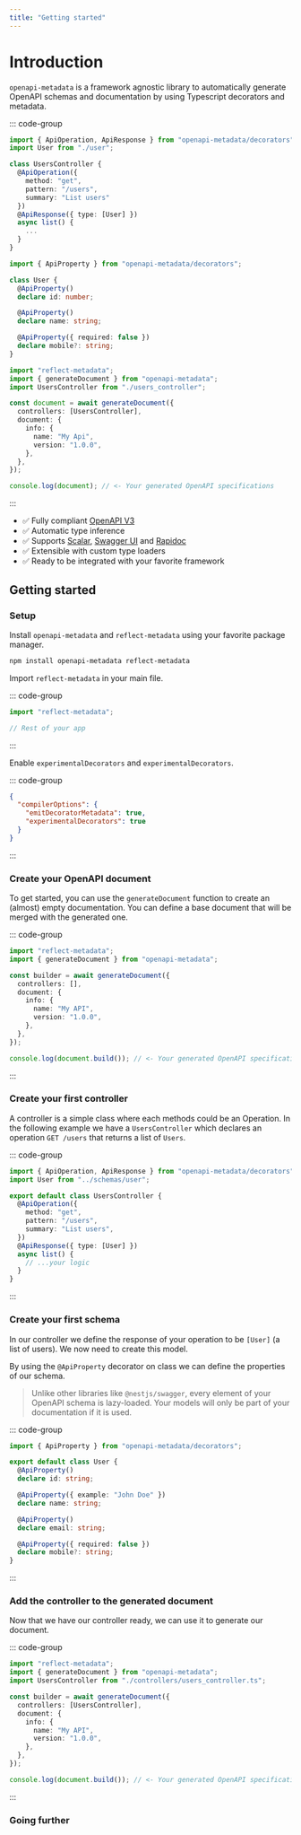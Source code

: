 ```yaml
---
title: "Getting started"
---
```


# Introduction

`openapi-metadata` is a framework agnostic library to automatically generate OpenAPI schemas and documentation by using Typescript decorators and metadata.

::: code-group

```ts [users_controller.ts]
import { ApiOperation, ApiResponse } from "openapi-metadata/decorators";
import User from "./user";

class UsersController {
  @ApiOperation({
    method: "get",
    pattern: "/users",
    summary: "List users"
  })
  @ApiResponse({ type: [User] })
  async list() {
    ...
  }
}
```

```ts [user.ts]
import { ApiProperty } from "openapi-metadata/decorators";

class User {
  @ApiProperty()
  declare id: number;

  @ApiProperty()
  declare name: string;

  @ApiProperty({ required: false })
  declare mobile?: string;
}
```

```ts [index.ts]
import "reflect-metadata";
import { generateDocument } from "openapi-metadata";
import UsersController from "./users_controller";

const document = await generateDocument({
  controllers: [UsersController],
  document: {
    info: {
      name: "My Api",
      version: "1.0.0",
    },
  },
});

console.log(document); // <- Your generated OpenAPI specifications
```

:::

- ✅ Fully compliant [OpenAPI V3](https://swagger.io/specification/)
- ✅ Automatic type inference
- ✅ Supports [Scalar](https://scalar.com/), [Swagger UI](https://swagger.io/tools/swagger-ui/) and [Rapidoc](https://rapidocweb.com/)
- ✅ Extensible with custom type loaders
- ✅ Ready to be integrated with your favorite framework

## Getting started

### Setup

Install `openapi-metadata` and `reflect-metadata` using your favorite package manager.

```bash
npm install openapi-metadata reflect-metadata
```

Import `reflect-metadata` in your main file.

::: code-group

```ts [index.ts]
import "reflect-metadata";

// Rest of your app
```

:::

Enable `experimentalDecorators` and `experimentalDecorators`.

::: code-group

```json [tsconfig.json]
{
  "compilerOptions": {
    "emitDecoratorMetadata": true,
    "experimentalDecorators": true
  }
}
```

:::

### Create your OpenAPI document

To get started, you can use the `generateDocument` function to create an (almost) empty documentation. You can define a base document that will be merged with the generated one.

::: code-group

```ts [index.ts]
import "reflect-metadata";
import { generateDocument } from "openapi-metadata";

const builder = await generateDocument({
  controllers: [],
  document: {
    info: {
      name: "My API",
      version: "1.0.0",
    },
  },
});

console.log(document.build()); // <- Your generated OpenAPI specifications
```

:::

### Create your first controller

A controller is a simple class where each methods could be an Operation.
In the following example we have a `UsersController` which declares an operation `GET /users` that returns a list of `Users`.

::: code-group

```ts [controllers/users_controller.ts]
import { ApiOperation, ApiResponse } from "openapi-metadata/decorators";
import User from "../schemas/user";

export default class UsersController {
  @ApiOperation({
    method: "get",
    pattern: "/users",
    summary: "List users",
  })
  @ApiResponse({ type: [User] })
  async list() {
    // ...your logic
  }
}
```

:::

### Create your first schema

In our controller we define the response of your operation to be `[User]` (a list of users). We now need to create this model.

By using the `@ApiProperty` decorator on class we can define the properties of our schema.

> Unlike other libraries like `@nestjs/swagger`, every element of your OpenAPI schema is lazy-loaded. Your models will only be part of your documentation if it is used.

::: code-group

```ts [schemas/user.ts]
import { ApiProperty } from "openapi-metadata/decorators";

export default class User {
  @ApiProperty()
  declare id: string;

  @ApiProperty({ example: "John Doe" })
  declare name: string;

  @ApiProperty()
  declare email: string;

  @ApiProperty({ required: false })
  declare mobile?: string;
}
```

:::

### Add the controller to the generated document

Now that we have our controller ready, we can use it to generate our document.

::: code-group

```ts [index.ts]
import "reflect-metadata";
import { generateDocument } from "openapi-metadata";
import UsersController from "./controllers/users_controller.ts";

const builder = await generateDocument({
  controllers: [UsersController],
  document: {
    info: {
      name: "My API",
      version: "1.0.0",
    },
  },
});

console.log(document.build()); // <- Your generated OpenAPI specifications
```

:::

### Going further
